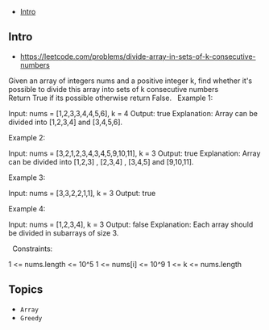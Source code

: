- [Intro](#intro)

## Intro

- https://leetcode.com/problems/divide-array-in-sets-of-k-consecutive-numbers

Given an array of integers nums and a positive integer k, find whether it's possible to divide this array into sets of k consecutive numbers
Return True if its possible otherwise return False.
 
Example 1:

Input: nums = [1,2,3,3,4,4,5,6], k = 4
Output: true
Explanation: Array can be divided into [1,2,3,4] and [3,4,5,6].

Example 2:

Input: nums = [3,2,1,2,3,4,3,4,5,9,10,11], k = 3
Output: true
Explanation: Array can be divided into [1,2,3] , [2,3,4] , [3,4,5] and [9,10,11].

Example 3:

Input: nums = [3,3,2,2,1,1], k = 3
Output: true

Example 4:

Input: nums = [1,2,3,4], k = 3
Output: false
Explanation: Each array should be divided in subarrays of size 3.

 
Constraints:

1 <= nums.length <= 10^5
1 <= nums[i] <= 10^9
1 <= k <= nums.length


## Topics

- `Array`
- `Greedy`


